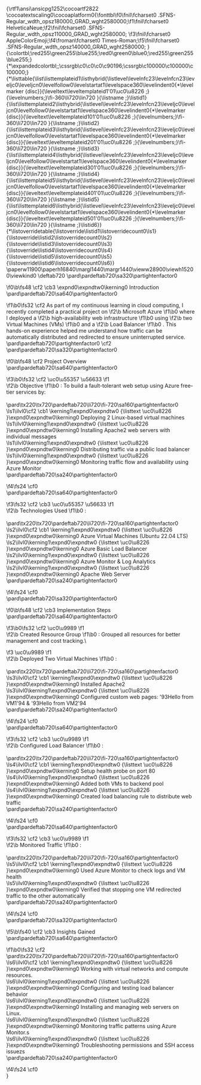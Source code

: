 {\rtf1\ansi\ansicpg1252\cocoartf2822
\cocoatextscaling0\cocoaplatform0{\fonttbl\f0\fnil\fcharset0 .SFNS-Regular_wdth_opsz180000_GRAD_wght2580000;\f1\fnil\fcharset0 HelveticaNeue;\f2\fnil\fcharset0 .SFNS-Regular_wdth_opsz110000_GRAD_wght2580000;
\f3\fnil\fcharset0 AppleColorEmoji;\f4\froman\fcharset0 Times-Roman;\f5\fnil\fcharset0 .SFNS-Regular_wdth_opsz140000_GRAD_wght2580000;
}
{\colortbl;\red255\green255\blue255;\red0\green0\blue0;\red255\green255\blue255;}
{\*\expandedcolortbl;;\cssrgb\c0\c0\c0\c90196;\cssrgb\c100000\c100000\c100000;}
{\*\listtable{\list\listtemplateid1\listhybrid{\listlevel\levelnfc23\levelnfcn23\leveljc0\leveljcn0\levelfollow0\levelstartat1\levelspace360\levelindent0{\*\levelmarker \{disc\}}{\leveltext\leveltemplateid1\'01\uc0\u8226 ;}{\levelnumbers;}\fi-360\li720\lin720 }{\listname ;}\listid1}
{\list\listtemplateid2\listhybrid{\listlevel\levelnfc23\levelnfcn23\leveljc0\leveljcn0\levelfollow0\levelstartat1\levelspace360\levelindent0{\*\levelmarker \{disc\}}{\leveltext\leveltemplateid101\'01\uc0\u8226 ;}{\levelnumbers;}\fi-360\li720\lin720 }{\listname ;}\listid2}
{\list\listtemplateid3\listhybrid{\listlevel\levelnfc23\levelnfcn23\leveljc0\leveljcn0\levelfollow0\levelstartat1\levelspace360\levelindent0{\*\levelmarker \{disc\}}{\leveltext\leveltemplateid201\'01\uc0\u8226 ;}{\levelnumbers;}\fi-360\li720\lin720 }{\listname ;}\listid3}
{\list\listtemplateid4\listhybrid{\listlevel\levelnfc23\levelnfcn23\leveljc0\leveljcn0\levelfollow0\levelstartat1\levelspace360\levelindent0{\*\levelmarker \{disc\}}{\leveltext\leveltemplateid301\'01\uc0\u8226 ;}{\levelnumbers;}\fi-360\li720\lin720 }{\listname ;}\listid4}
{\list\listtemplateid5\listhybrid{\listlevel\levelnfc23\levelnfcn23\leveljc0\leveljcn0\levelfollow0\levelstartat1\levelspace360\levelindent0{\*\levelmarker \{disc\}}{\leveltext\leveltemplateid401\'01\uc0\u8226 ;}{\levelnumbers;}\fi-360\li720\lin720 }{\listname ;}\listid5}
{\list\listtemplateid6\listhybrid{\listlevel\levelnfc23\levelnfcn23\leveljc0\leveljcn0\levelfollow0\levelstartat1\levelspace360\levelindent0{\*\levelmarker \{disc\}}{\leveltext\leveltemplateid501\'01\uc0\u8226 ;}{\levelnumbers;}\fi-360\li720\lin720 }{\listname ;}\listid6}}
{\*\listoverridetable{\listoverride\listid1\listoverridecount0\ls1}{\listoverride\listid2\listoverridecount0\ls2}{\listoverride\listid3\listoverridecount0\ls3}{\listoverride\listid4\listoverridecount0\ls4}{\listoverride\listid5\listoverridecount0\ls5}{\listoverride\listid6\listoverridecount0\ls6}}
\paperw11900\paperh16840\margl1440\margr1440\vieww28900\viewh15200\viewkind0
\deftab720
\pard\pardeftab720\sa320\partightenfactor0

\f0\b\fs48 \cf2 \cb3 \expnd0\expndtw0\kerning0
Introduction\
\pard\pardeftab720\sa640\partightenfactor0

\f1\b0\fs32 \cf2 As part of my continuous learning in cloud computing, I recently completed a practical project on 
\f2\b Microsoft Azure
\f1\b0  where I deployed a 
\f2\b high-availability web infrastructure
\f1\b0  using 
\f2\b two Virtual Machines (VMs)
\f1\b0  and a 
\f2\b Load Balancer
\f1\b0 . This hands-on experience helped me understand how traffic can be automatically distributed and redirected to ensure uninterrupted service.\
\pard\pardeftab720\partightenfactor0
\cf2 \
\pard\pardeftab720\sa320\partightenfactor0

\f0\b\fs48 \cf2 Project Overview\
\pard\pardeftab720\sa640\partightenfactor0

\f3\b0\fs32 \cf2 \uc0\u55357 \u56633 
\f1  
\f2\b Objective
\f1\b0 : To build a fault-tolerant web setup using Azure free-tier services by:\
\
\pard\tx220\tx720\pardeftab720\li720\fi-720\sa160\partightenfactor0
\ls1\ilvl0\cf2 \cb1 \kerning1\expnd0\expndtw0 {\listtext	\uc0\u8226 	}\expnd0\expndtw0\kerning0
Deploying 2 Linux-based virtual machines\
\ls1\ilvl0\kerning1\expnd0\expndtw0 {\listtext	\uc0\u8226 	}\expnd0\expndtw0\kerning0
Installing Apache2 web servers with individual messages\
\ls1\ilvl0\kerning1\expnd0\expndtw0 {\listtext	\uc0\u8226 	}\expnd0\expndtw0\kerning0
Distributing traffic via a public load balancer\
\ls1\ilvl0\kerning1\expnd0\expndtw0 {\listtext	\uc0\u8226 	}\expnd0\expndtw0\kerning0
Monitoring traffic flow and availability using Azure Monitor\
\pard\pardeftab720\sa240\partightenfactor0

\f4\fs24 \cf0 \
\pard\pardeftab720\sa640\partightenfactor0

\f3\fs32 \cf2 \cb3 \uc0\u55357 \u56633 
\f1  
\f2\b Technologies Used
\f1\b0 :\
\
\pard\tx220\tx720\pardeftab720\li720\fi-720\sa160\partightenfactor0
\ls2\ilvl0\cf2 \cb1 \kerning1\expnd0\expndtw0 {\listtext	\uc0\u8226 	}\expnd0\expndtw0\kerning0
Azure Virtual Machines (Ubuntu 22.04 LTS)\
\ls2\ilvl0\kerning1\expnd0\expndtw0 {\listtext	\uc0\u8226 	}\expnd0\expndtw0\kerning0
Azure Basic Load Balancer\
\ls2\ilvl0\kerning1\expnd0\expndtw0 {\listtext	\uc0\u8226 	}\expnd0\expndtw0\kerning0
Azure Monitor & Log Analytics\
\ls2\ilvl0\kerning1\expnd0\expndtw0 {\listtext	\uc0\u8226 	}\expnd0\expndtw0\kerning0
Apache Web Server\
\pard\pardeftab720\sa240\partightenfactor0

\f4\fs24 \cf0 \
\pard\pardeftab720\sa320\partightenfactor0

\f0\b\fs48 \cf2 \cb3 Implementation Steps\
\pard\pardeftab720\sa640\partightenfactor0

\f3\b0\fs32 \cf2 \uc0\u9989 
\f1  
\f2\b Created Resource Group
\f1\b0 : Grouped all resources for better management and cost tracking.\

\f3 \uc0\u9989 
\f1  
\f2\b Deployed Two Virtual Machines
\f1\b0 :\
\
\pard\tx220\tx720\pardeftab720\li720\fi-720\sa160\partightenfactor0
\ls3\ilvl0\cf2 \cb1 \kerning1\expnd0\expndtw0 {\listtext	\uc0\u8226 	}\expnd0\expndtw0\kerning0
Installed Apache2\
\ls3\ilvl0\kerning1\expnd0\expndtw0 {\listtext	\uc0\u8226 	}\expnd0\expndtw0\kerning0
Configured custom web pages: \'93Hello from VM1\'94 & \'93Hello from VM2\'94\
\pard\pardeftab720\sa240\partightenfactor0

\f4\fs24 \cf0 \
\pard\pardeftab720\sa640\partightenfactor0

\f3\fs32 \cf2 \cb3 \uc0\u9989 
\f1  
\f2\b Configured Load Balancer
\f1\b0 :\
\
\pard\tx220\tx720\pardeftab720\li720\fi-720\sa160\partightenfactor0
\ls4\ilvl0\cf2 \cb1 \kerning1\expnd0\expndtw0 {\listtext	\uc0\u8226 	}\expnd0\expndtw0\kerning0
Setup health probe on port 80\
\ls4\ilvl0\kerning1\expnd0\expndtw0 {\listtext	\uc0\u8226 	}\expnd0\expndtw0\kerning0
Added both VMs to backend pool\
\ls4\ilvl0\kerning1\expnd0\expndtw0 {\listtext	\uc0\u8226 	}\expnd0\expndtw0\kerning0
Created load balancing rule to distribute web traffic\
\pard\pardeftab720\sa240\partightenfactor0

\f4\fs24 \cf0 \
\pard\pardeftab720\sa640\partightenfactor0

\f3\fs32 \cf2 \cb3 \uc0\u9989 
\f1  
\f2\b Monitored Traffic
\f1\b0 :\
\
\pard\tx220\tx720\pardeftab720\li720\fi-720\sa160\partightenfactor0
\ls5\ilvl0\cf2 \cb1 \kerning1\expnd0\expndtw0 {\listtext	\uc0\u8226 	}\expnd0\expndtw0\kerning0
Used Azure Monitor to check logs and VM health\
\ls5\ilvl0\kerning1\expnd0\expndtw0 {\listtext	\uc0\u8226 	}\expnd0\expndtw0\kerning0
Verified that stopping one VM redirected traffic to the other automatically\
\pard\pardeftab720\sa240\partightenfactor0

\f4\fs24 \cf0 \
\pard\pardeftab720\sa320\partightenfactor0

\f5\b\fs40 \cf2 \cb3 Insights Gained\
\pard\pardeftab720\sa640\partightenfactor0

\f1\b0\fs32 \cf2 \
\pard\tx220\tx720\pardeftab720\li720\fi-720\sa160\partightenfactor0
\ls6\ilvl0\cf2 \cb1 \kerning1\expnd0\expndtw0 {\listtext	\uc0\u8226 	}\expnd0\expndtw0\kerning0
Working with virtual networks and compute resources.\
\ls6\ilvl0\kerning1\expnd0\expndtw0 {\listtext	\uc0\u8226 	}\expnd0\expndtw0\kerning0
Configuring and testing load balancer behavior \
\ls6\ilvl0\kerning1\expnd0\expndtw0 {\listtext	\uc0\u8226 	}\expnd0\expndtw0\kerning0
Installing and managing web servers on Linux.\
\ls6\ilvl0\kerning1\expnd0\expndtw0 {\listtext	\uc0\u8226 	}\expnd0\expndtw0\kerning0
Monitoring traffic patterns using Azure Monitor.s\
\ls6\ilvl0\kerning1\expnd0\expndtw0 {\listtext	\uc0\u8226 	}\expnd0\expndtw0\kerning0
Troubleshooting permissions and SSH access issuezs\
\pard\pardeftab720\sa240\partightenfactor0

\f4\fs24 \cf0 \
}